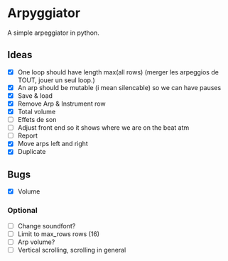 # Arpyggiator

A simple arpeggiator in python.

## Ideas

- [x] One loop should have length max(all rows) (merger les arpeggios de TOUT, jouer un seul loop.)
- [x] An arp should be mutable (i mean silencable) so we can have pauses
- [x] Save & load
- [X] Remove Arp & Instrument row 
- [X] Total volume
- [ ] Effets de son
- [ ] Adjust front end so it shows where we are on the beat atm
- [ ] Report
- [x] Move arps left and right
- [x] Duplicate

## Bugs

- [x] Volume

### Optional

- [ ] Change soundfont?
- [ ] Limit to max_rows rows (16)
- [ ] Arp volume?
- [ ] Vertical scrolling, scrolling in general
